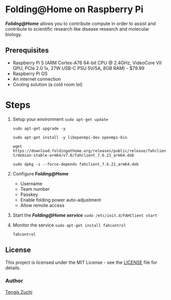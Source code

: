 # Folding@Home on Raspberry Pi

***Folidng@Home*** allows you to contribute compute in order to assist and contribute to scientific research like disease research and molecular biology.

## Prerequisites
- Raspberry Pi 5 (ARM Cortex-A76 64-bit CPU @ 2.4GHz, VideoCore VII GPU, PCIe 2.0 1x, 27W USB-C PSU 5V/5A, 8GB RAM) - $79.99
- Raspberry Pi OS
- An internet connection
- Cooling solution (a cold room lol)

# Steps
1. Setup your environment
   ```sudo apt-get update```
   
   ```sudo apt-get upgrade -y```
   
   ```sudo apt-get install -y libopenmpi-dev openmpi-bin```
   
   ```wget https://download.foldingathome.org/releases/public/release/fahclient/debian-stable-arm64/v7.6/fahclient_7.6.21_arm64.deb```
   
   ```sudo dpkg -i --force-depends fahclient_7.6.21_arm64.deb```
3. Configure ***Folding@Home***
   - Username
   - Team number
   - Passkey
   - Enable folding power auto-adjustment
   - Allow remote access
4. Start the ***Folding@Home service***
   ```sudo /etc/init.d/FAHClient start```
5. Monitor the service
   ```sudo apt-get install fahcontrol```
   
   ```fahcontrol```

## License
This project is licensed under the MIT License - see the [LICENSE](LICENSE) file for details.

### Author
[Tengis Zuchi](https://github.com/tengiszuchi)


